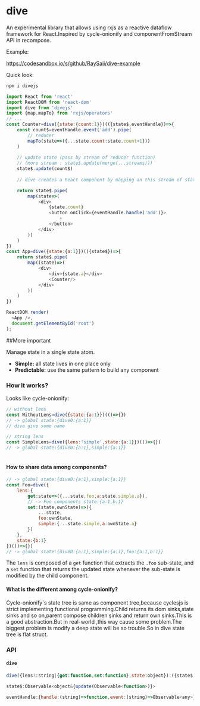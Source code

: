 # dive 

An experimental library that allows using rxjs as a reactive dataflow framework for React.Inspired by cycle-onionify and componentFromStream API in recompose.

Example:

<https://codesandbox.io/s/github/RaySaii/dive-example>

Quick look:

```javascript
npm i divejs
```



```js
import React from 'react'
import ReactDOM from 'react-dom'
import dive from 'divejs'
import {map,mapTo} from 'rxjs/operators'
// ...
const Counter=dive({state:{count:1}})(({state$,eventHandle})=>{
    const count$=eventHandle.event('add').pipe(
        // reducer
    	mapTo(state=>({...state,count:state.count+1}))
    )
    
    // update state (pass by stream of reducer function)
    // (more stream : state$.update(merge(...streams)))
    state$.update(count$)
    
    // dive creates a React component by mapping an this stream of state$ to a stream of React nodes (vdom).

    return state$.pipe(
    	map(state=>(
        	<div>
                {state.count}
                <button onClick={eventHandle.handle('add')}>
                    +
                </button>
            </div>
        ))
    )
})
const App=dive({state:{a:1}})(({state$})=>{
    return state$.pipe(
    	map((state)=>(
            <div>
            	<div>{state.a}</div>
            	<Counter/>
            </div>
        ))
    )
})

ReactDOM.render(
  <App />,
  document.getElementById('root')
);
```

##More important

Manage state in a single state atom.

- **Simple:** all state lives in one place only
- **Predictable:** use the same pattern to build any component

### How it works?

Looks like cycle-onionify:

```js
// without lens
const WithoutLens=dive({state:{a:1}})(()=>{})
// -> global state:{dive0:{a:1}}
// dive give some name

// string lens
const SimpleLens=dive({lens:'simple',state:{a:1}})(()=>{})
// -> global state:{dive0:{a:1},simple:{a:1}}
                                      
```

#### How to share data among components?

```js
// -> global state:{dive0:{a:1},simple:{a:1}}
const Foo=dive({
    lens:{
        get:state=>({...state.foo,a:state.simple.a}),
        // -> Foo components state:{a:1,b:1}
        set:(state,ownState)=>({
            ...state,
            foo:ownState,
            simple:{...state.simple,a:ownState.a}
        })
    },
    state:{b:1}
})(()=>{})
// -> global state:{dive0:{a:1},simple:{a:1},foo:{a:1,b:1}}
```

The `lens` is composed of a `get` function that extracts the `.foo` sub-state, and a `set` function that returns the updated state whenever the sub-state is modified by the child component. 

#### What is the different among cycle-onionify?

Cycle-onionify`s state tree is same as component tree,because cyclesjs is strict implementing functional programming.Child returns its dom sinks,state sinks and so on,parent compose children sinks and return own sinks.This is a good abstraction.But in real-world ,this way cause some problem.The biggest problem is modify a deep state will be so trouble.So in dive state tree is flat struct.

### API

#### `dive`

```js
dive({lens?:string|{get:function,set:function},state:object}):({state$,props$,eventHandle})=>Observable<ReactNode>
```

```js
state$:Observable<object&{update(Observable<function>)}>
```

```js
eventHandle:{handle:(string)=>function,event:(string)=>Observable<any>}
```

